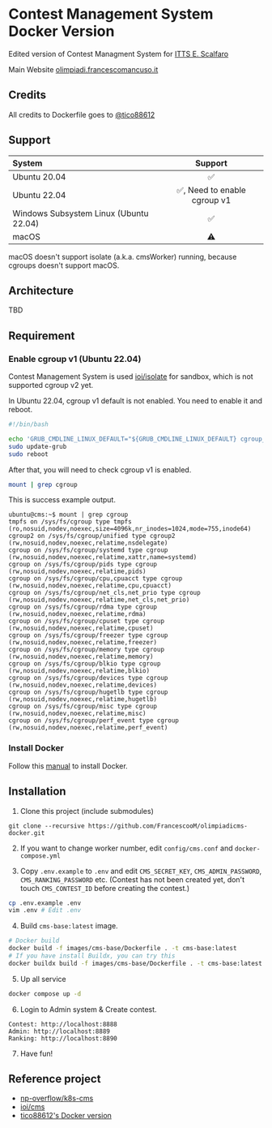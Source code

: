 # Contest Management System Docker Version

Edited version of Contest Managment System for [ITTS E. Scalfaro](https://www.ittsscalfaro.edu.it/)

Main Website [olimpiadi.francescomancuso.it](https://olimpiadi.francescomancuso.it/)

## Credits

All credits to Dockerfile goes to [@tico88612](https://github.com/tico88612)

## Support

| System | Support |
| :--- | :---: |
| Ubuntu 20.04 | ✅ |
| Ubuntu 22.04 | ✅, Need to enable cgroup v1 |
| Windows Subsystem Linux (Ubuntu 22.04) | ✅ |
| macOS | ⚠️ |

macOS doesn't support isolate (a.k.a. cmsWorker) running, because cgroups doesn't support macOS.

## Architecture

TBD

## Requirement

### Enable cgroup v1 (Ubuntu 22.04)

Contest Management System is used [ioi/isolate](https://github.com/ioi/isolate/) for sandbox, which is not supported cgroup v2 yet.

In Ubuntu 22.04, cgroup v1 default is not enabled. You need to enable it and reboot.

```bash
#!/bin/bash

echo 'GRUB_CMDLINE_LINUX_DEFAULT="${GRUB_CMDLINE_LINUX_DEFAULT} cgroup_enable=memory swapaccount=1 systemd.unified_cgroup_hierarchy=false systemd.legacy_systemd_cgroup_controller=false"' | sudo tee /etc/default/grub.d/70-cgroup-v1.cfg
sudo update-grub
sudo reboot
```

After that, you will need to check cgroup v1 is enabled.

```bash
mount | grep cgroup
```

This is success example output.

```
ubuntu@cms:~$ mount | grep cgroup
tmpfs on /sys/fs/cgroup type tmpfs (ro,nosuid,nodev,noexec,size=4096k,nr_inodes=1024,mode=755,inode64)
cgroup2 on /sys/fs/cgroup/unified type cgroup2 (rw,nosuid,nodev,noexec,relatime,nsdelegate)
cgroup on /sys/fs/cgroup/systemd type cgroup (rw,nosuid,nodev,noexec,relatime,xattr,name=systemd)
cgroup on /sys/fs/cgroup/pids type cgroup (rw,nosuid,nodev,noexec,relatime,pids)
cgroup on /sys/fs/cgroup/cpu,cpuacct type cgroup (rw,nosuid,nodev,noexec,relatime,cpu,cpuacct)
cgroup on /sys/fs/cgroup/net_cls,net_prio type cgroup (rw,nosuid,nodev,noexec,relatime,net_cls,net_prio)
cgroup on /sys/fs/cgroup/rdma type cgroup (rw,nosuid,nodev,noexec,relatime,rdma)
cgroup on /sys/fs/cgroup/cpuset type cgroup (rw,nosuid,nodev,noexec,relatime,cpuset)
cgroup on /sys/fs/cgroup/freezer type cgroup (rw,nosuid,nodev,noexec,relatime,freezer)
cgroup on /sys/fs/cgroup/memory type cgroup (rw,nosuid,nodev,noexec,relatime,memory)
cgroup on /sys/fs/cgroup/blkio type cgroup (rw,nosuid,nodev,noexec,relatime,blkio)
cgroup on /sys/fs/cgroup/devices type cgroup (rw,nosuid,nodev,noexec,relatime,devices)
cgroup on /sys/fs/cgroup/hugetlb type cgroup (rw,nosuid,nodev,noexec,relatime,hugetlb)
cgroup on /sys/fs/cgroup/misc type cgroup (rw,nosuid,nodev,noexec,relatime,misc)
cgroup on /sys/fs/cgroup/perf_event type cgroup (rw,nosuid,nodev,noexec,relatime,perf_event)
```

### Install Docker

Follow this [manual](https://docs.docker.com/engine/install/ubuntu/#install-using-the-convenience-script) to install Docker.

## Installation

1. Clone this project (include submodules)

```
git clone --recursive https://github.com/FrancescooM/olimpiadicms-docker.git
```

2. If you want to change worker number, edit `config/cms.conf` and `docker-compose.yml`

3. Copy `.env.example` to `.env` and edit `CMS_SECRET_KEY`, `CMS_ADMIN_PASSWORD`, `CMS_RANKING_PASSWORD` etc. (Contest has not been created yet, don't touch `CMS_CONTEST_ID` before creating the contest.)

```bash
cp .env.example .env
vim .env # Edit .env
```

4. Build `cms-base:latest` image.

```bash
# Docker build
docker build -f images/cms-base/Dockerfile . -t cms-base:latest
# If you have install Buildx, you can try this
docker buildx build -f images/cms-base/Dockerfile . -t cms-base:latest
```

5. Up all service

```bash
docker compose up -d
```

6. Login to Admin system & Create contest.

```
Contest: http://localhost:8888
Admin: http://localhost:8889
Ranking: http://localhost:8890
```

7. Have fun!

## Reference project

- [np-overflow/k8s-cms](https://github.com/np-overflow/k8s-cms)
- [ioi/cms](https://github.com/ioi/cms)
- [tico88612's Docker version](https://github.com/tico88612/cms-docker)
